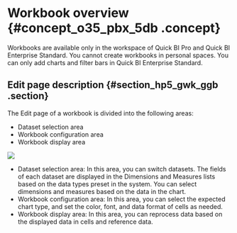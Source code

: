 # Workbook overview {#concept_o35_pbx_5db .concept}

Workbooks are available only in the workspace of Quick BI Pro and Quick BI Enterprise Standard. You cannot create workbooks in personal spaces. You can only add charts and filter bars in Quick BI Enterprise Standard.

## Edit page description {#section_hp5_gwk_ggb .section}

The Edit page of a workbook is divided into the following areas:

-   Dataset selection area
-   Workbook configuration area
-   Workbook display area

![](http://static-aliyun-doc.oss-cn-hangzhou.aliyuncs.com/assets/img/9105/155650462735283_en-US.png)

-   Dataset selection area: In this area, you can switch datasets. The fields of each dataset are displayed in the Dimensions and Measures lists based on the data types preset in the system. You can select dimensions and measures based on the data in the chart.
-   Workbook configuration area: In this area, you can select the expected chart type, and set the color, font, and data format of cells as needed.
-   Workbook display area: In this area, you can reprocess data based on the displayed data in cells and reference data.

